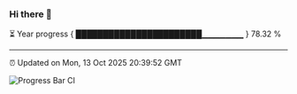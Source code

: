 ### Hi there 👋

⏳ Year progress { ███████████████████████▁▁▁▁▁▁▁ } 78.32 %

---

⏰ Updated on Mon, 13 Oct 2025 20:39:52 GMT

![Progress Bar CI](https://github.com/IshwaranRudhara/GIT-ACTION/workflows/Progress%20Bar%20CI/badge.svg)
